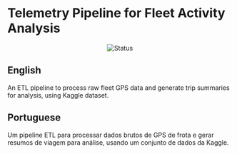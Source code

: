 # Telemetry Pipeline for Fleet Activity Analysis

<p align="center">
  <img alt="Status" src="https://img.shields.io/badge/STATUS-IN_PROGRESS-green?style=flat-square&labelColor=555">
</p>

## English

An ETL pipeline to process raw fleet GPS data and generate trip summaries for analysis, using Kaggle dataset.

## Portuguese

Um pipeline ETL para processar dados brutos de GPS de frota e gerar resumos de viagem para análise, usando um conjunto de dados da Kaggle.